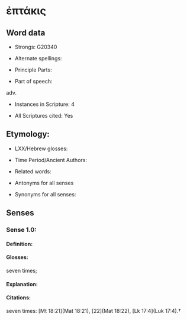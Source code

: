 # ἐπτάκις 

<!-- Status: S2=NeedsEdits -->
<!-- Lexica used for edits:   -->

## Word data

* Strongs: G20340

* Alternate spellings:



* Principle Parts: 


* Part of speech: 

adv.

* Instances in Scripture: 4

* All Scriptures cited: Yes

## Etymology: 


* LXX/Hebrew glosses: 


* Time Period/Ancient Authors: 


* Related words: 

* Antonyms for all senses

* Synonyms for all senses: 


## Senses 


### Sense  1.0: 

#### Definition: 

#### Glosses: 

seven times; 

#### Explanation: 


#### Citations: 

seven times: [Mt 18:21](Mat 18:21), [22](Mat 18:22), [Lk 17:4](Luk 17:4).†
